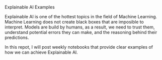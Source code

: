Explainable AI Examples

Explainable AI is one of the hottest topics in the field of Machine Learning. Machine Learning does not create black boxes that are imposible to interpret.  Models are build by humans, as a result,  we need to trust them, understand potential errors they can make, and the reasoning behind their predictions. 

In this repot, I will post weekly notebooks that provide clear examples of how we can achieve Explainable AI.
